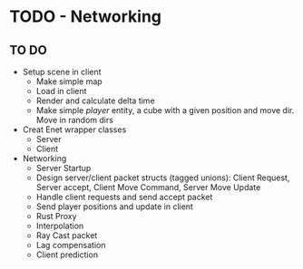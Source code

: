 # TODO - Networking

## TO DO

- Setup scene in client
    - Make simple map
    - Load in client
    - Render and calculate delta time
    - Make simple *player* entity, a cube with a given position and move dir. Move in random dirs
- Creat Enet wrapper classes
    - Server
    - Client
- Networking
    - Server Startup
    - Design server/client packet structs (tagged unions): Client Request, Server accept, Client Move Command, Server Move Update
    - Handle client requests and send accept packet
    - Send player positions and update in client
    - Rust Proxy
    - Interpolation
    - Ray Cast packet
    - Lag compensation
    - Client prediction

